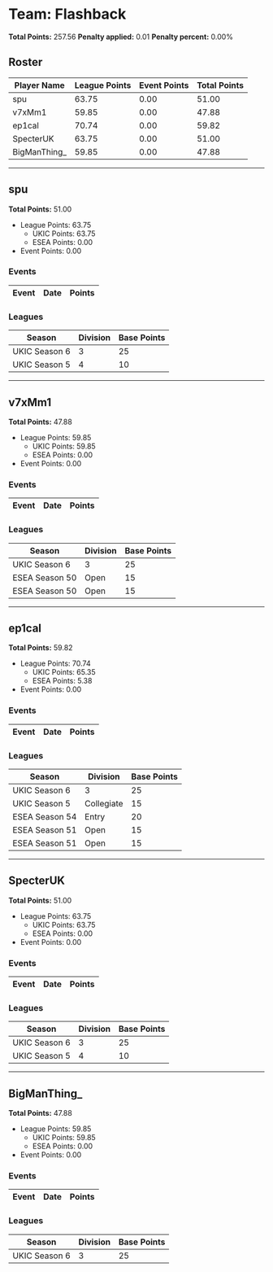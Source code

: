 # Team: Flashback

**Total Points:** 257.56
**Penalty applied:** 0.01
**Penalty percent:** 0.00%

## Roster
| Player Name | League Points | Event Points | Total Points |
|-------------|--------------|--------------|-------------|
| spu | 63.75 | 0.00 | 51.00 |
| v7xMm1 | 59.85 | 0.00 | 47.88 |
| ep1cal | 70.74 | 0.00 | 59.82 |
| SpecterUK | 63.75 | 0.00 | 51.00 |
| BigManThing_ | 59.85 | 0.00 | 47.88 |

---

## spu

**Total Points:** 51.00

- League Points: 63.75
  - UKIC Points: 63.75
  - ESEA Points: 0.00
- Event Points: 0.00

### Events
| Event | Date | Points |
|-------|------|--------|
### Leagues
| Season | Division | Base Points |
|--------|----------|-------------|
| UKIC Season 6 | 3 | 25 |
| UKIC Season 5 | 4 | 10 |
---

## v7xMm1

**Total Points:** 47.88

- League Points: 59.85
  - UKIC Points: 59.85
  - ESEA Points: 0.00
- Event Points: 0.00

### Events
| Event | Date | Points |
|-------|------|--------|
### Leagues
| Season | Division | Base Points |
|--------|----------|-------------|
| UKIC Season 6 | 3 | 25 |
| ESEA Season 50 | Open | 15 |
| ESEA Season 50 | Open | 15 |
---

## ep1cal

**Total Points:** 59.82

- League Points: 70.74
  - UKIC Points: 65.35
  - ESEA Points: 5.38
- Event Points: 0.00

### Events
| Event | Date | Points |
|-------|------|--------|
### Leagues
| Season | Division | Base Points |
|--------|----------|-------------|
| UKIC Season 6 | 3 | 25 |
| UKIC Season 5 | Collegiate | 15 |
| ESEA Season 54 | Entry | 20 |
| ESEA Season 51 | Open | 15 |
| ESEA Season 51 | Open | 15 |
---

## SpecterUK

**Total Points:** 51.00

- League Points: 63.75
  - UKIC Points: 63.75
  - ESEA Points: 0.00
- Event Points: 0.00

### Events
| Event | Date | Points |
|-------|------|--------|
### Leagues
| Season | Division | Base Points |
|--------|----------|-------------|
| UKIC Season 6 | 3 | 25 |
| UKIC Season 5 | 4 | 10 |
---

## BigManThing_

**Total Points:** 47.88

- League Points: 59.85
  - UKIC Points: 59.85
  - ESEA Points: 0.00
- Event Points: 0.00

### Events
| Event | Date | Points |
|-------|------|--------|
### Leagues
| Season | Division | Base Points |
|--------|----------|-------------|
| UKIC Season 6 | 3 | 25 |
